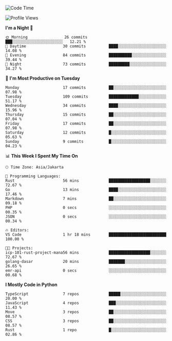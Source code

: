 <!--START_SECTION:waka-->
![Code Time](http://img.shields.io/badge/Code%20Time-1%2C684%20hrs%2042%20mins-blue)

![Profile Views](http://img.shields.io/badge/Profile%20Views-15-blue)

**I'm a Night 🦉** 

```text
🌞 Morning                26 commits          ███░░░░░░░░░░░░░░░░░░░░░░   12.21 % 
🌆 Daytime                30 commits          ████░░░░░░░░░░░░░░░░░░░░░   14.08 % 
🌃 Evening                84 commits          ██████████░░░░░░░░░░░░░░░   39.44 % 
🌙 Night                  73 commits          █████████░░░░░░░░░░░░░░░░   34.27 % 
```
📅 **I'm Most Productive on Tuesday** 

```text
Monday                   17 commits          ██░░░░░░░░░░░░░░░░░░░░░░░   07.98 % 
Tuesday                  109 commits         █████████████░░░░░░░░░░░░   51.17 % 
Wednesday                34 commits          ████░░░░░░░░░░░░░░░░░░░░░   15.96 % 
Thursday                 15 commits          ██░░░░░░░░░░░░░░░░░░░░░░░   07.04 % 
Friday                   17 commits          ██░░░░░░░░░░░░░░░░░░░░░░░   07.98 % 
Saturday                 12 commits          █░░░░░░░░░░░░░░░░░░░░░░░░   05.63 % 
Sunday                   9 commits           █░░░░░░░░░░░░░░░░░░░░░░░░   04.23 % 
```


📊 **This Week I Spent My Time On** 

```text
🕑︎ Time Zone: Asia/Jakarta

💬 Programming Languages: 
Rust                     56 mins             ██████████████████░░░░░░░   72.67 % 
Go                       13 mins             ████░░░░░░░░░░░░░░░░░░░░░   17.46 % 
Markdown                 7 mins              ██░░░░░░░░░░░░░░░░░░░░░░░   09.18 % 
PHP                      0 secs              ░░░░░░░░░░░░░░░░░░░░░░░░░   00.35 % 
JSON                     0 secs              ░░░░░░░░░░░░░░░░░░░░░░░░░   00.34 % 

🔥 Editors: 
VS Code                  1 hr 18 mins        █████████████████████████   100.00 % 

🐱‍💻 Projects: 
icp-101-rust-project-mana56 mins             ██████████████████░░░░░░░   72.67 % 
golang-dasar             20 mins             ███████░░░░░░░░░░░░░░░░░░   26.65 % 
emr-api                  0 secs              ░░░░░░░░░░░░░░░░░░░░░░░░░   00.68 % 
```

**I Mostly Code in Python** 

```text
TypeScript               7 repos             █████░░░░░░░░░░░░░░░░░░░░   20.00 % 
JavaScript               4 repos             ███░░░░░░░░░░░░░░░░░░░░░░   11.43 % 
Move                     3 repos             ██░░░░░░░░░░░░░░░░░░░░░░░   08.57 % 
CSS                      3 repos             ██░░░░░░░░░░░░░░░░░░░░░░░   08.57 % 
Rust                     1 repo              █░░░░░░░░░░░░░░░░░░░░░░░░   02.86 % 
```




<!--END_SECTION:waka-->
